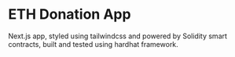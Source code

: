 # ETH Donation App

Next.js app, styled using tailwindcss and powered by Solidity smart contracts, built and tested using hardhat framework.
